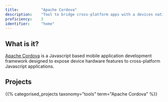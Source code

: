 ```yaml
---
title: 			"Apache Cordova"
description: 	"Tool to bridge cross-platform apps with a devices native functionality."
proficiency:	3
identifier:		"home"
---
```


## What is it?
[Apache Cordova](https://cordova.apache.org/) is a Javascript based mobile application development framework designed to expose device hardware features to cross-platform Javascript applications.

## Projects
{{% categorised_projects taxonomy="tools" term="Apache Cordova" %}}